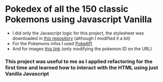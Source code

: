 # Pokedex of all the 150 classic Pokemons using Javascript Vanilla

- I did only the Javascript logic for this project, the stylesheet was downloaded in [this repository](https://github.com/Roger-Melo/pokedex) (although I modified it a bit)
- For the Pokemons infos I used [PokeAPI](https://pokeapi.co/)
- And for images [this link](https://assets.pokemon.com/assets/cms2/img/pokedex/full/001.png) (only modifying the pokemon ID on the URL)

### This project was useful to me as I applied refactoring for the first time and learned how to interact with the HTML using just Vanilla Javascript
